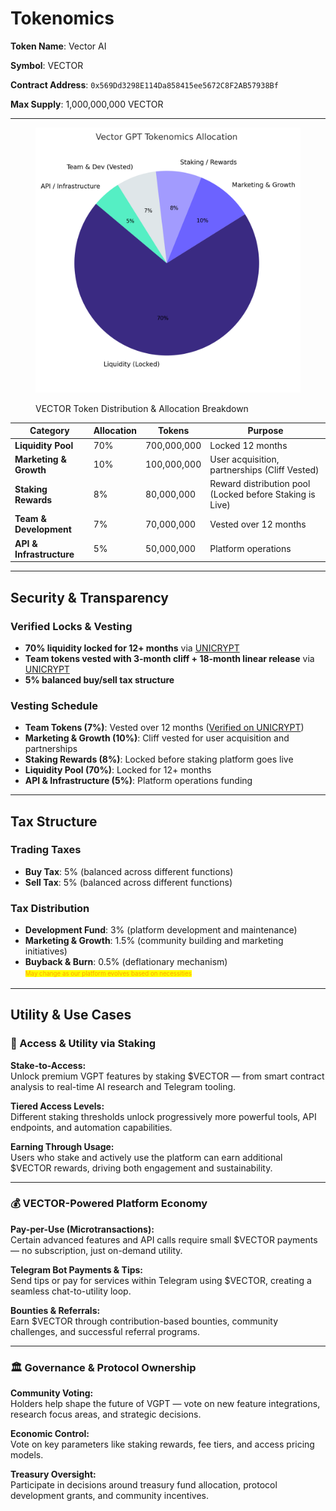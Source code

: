 # Tokenomics

**Token Name**: Vector AI

**Symbol**: VECTOR

**Contract Address**: `0x569Dd3298E114Da858415ee5672C8F2AB57938Bf`

**Max Supply**: 1,000,000,000 VECTOR

***



<figure><img src=".gitbook/assets/vector_gpt_tokenomics_pie.png" alt="VECTOR Token Allocation" width="563"><figcaption><p>VECTOR Token Distribution &#x26; Allocation Breakdown</p></figcaption></figure>

| Category                 | Allocation | Tokens      | Purpose                                                  |
| ------------------------ | ---------- | ----------- | -------------------------------------------------------- |
| **Liquidity Pool**       | 70%        | 700,000,000 | Locked 12 months                                         |
| **Marketing & Growth**   | 10%        | 100,000,000 | User acquisition, partnerships (Cliff Vested)            |
| **Staking Rewards**      | 8%         | 80,000,000  | Reward distribution pool (Locked before Staking is Live) |
| **Team & Development**   | 7%         | 70,000,000  | Vested over 12 months                                    |
| **API & Infrastructure** | 5%         | 50,000,000  | Platform operations                                      |

***

## Security & Transparency

### Verified Locks & Vesting

* **70% liquidity locked for 12+ months** via [UNICRYPT](https://app.uncx.network/lockers/univ2/chain/1/address/0x0a52a68f468719c8ab0bb1c083040c051480680e/lock/0x663a5c229c09b049e36dcc11a9b0d4a8eb9db2140x0a52a68f468719c8ab0bb1c083040c051480680e0)
* **Team tokens vested with 3-month cliff + 18-month linear release** via [UNICRYPT](https://app.uncx.network/lockers/token/chain/1/address/0x569dd3298e114da858415ee5672c8f2ab57938bf)
* **5% balanced buy/sell tax structure**

### Vesting Schedule

* **Team Tokens (7%)**: Vested over 12 months ([Verified on UNICRYPT](https://app.uncx.network/lockers/token/chain/1/address/0x569dd3298e114da858415ee5672c8f2ab57938bf))
* **Marketing & Growth (10%)**: Cliff vested for user acquisition and partnerships
* **Staking Rewards (8%)**: Locked before staking platform goes live
* **Liquidity Pool (70%)**: Locked for 12+ months
* **API & Infrastructure (5%)**: Platform operations funding



***

## Tax Structure

### Trading Taxes

* **Buy Tax**: 5% (balanced across different functions)
* **Sell Tax**: 5% (balanced across different functions)

### Tax Distribution

* **Development Fund**: 3% (platform development and maintenance)
* **Marketing & Growth**: 1.5% (community building and marketing initiatives)
* **Buyback & Burn**: 0.5% (deflationary mechanism)\
  <sup><sub><mark style="color:orange;">May change as our platform evolves based on necessities<mark style="color:orange;"><sub></sup>

***

## Utility & Use Cases

### 🔐 Access & Utility via Staking

**Stake-to-Access:**\
Unlock premium VGPT features by staking $VECTOR — from smart contract analysis to real-time AI research and Telegram tooling.

**Tiered Access Levels:**\
Different staking thresholds unlock progressively more powerful tools, API endpoints, and automation capabilities.

**Earning Through Usage:**\
Users who stake and actively use the platform can earn additional $VECTOR rewards, driving both engagement and sustainability.

***

### 💰 VECTOR-Powered Platform Economy

**Pay-per-Use (Microtransactions):**\
Certain advanced features and API calls require small $VECTOR payments — no subscription, just on-demand utility.

**Telegram Bot Payments & Tips:**\
Send tips or pay for services within Telegram using $VECTOR, creating a seamless chat-to-utility loop.

**Bounties & Referrals:**\
Earn $VECTOR through contribution-based bounties, community challenges, and successful referral programs.

***

### 🏛️ Governance & Protocol Ownership

**Community Voting:**\
Holders help shape the future of VGPT — vote on new feature integrations, research focus areas, and strategic decisions.

**Economic Control:**\
Vote on key parameters like staking rewards, fee tiers, and access pricing models.

**Treasury Oversight:**\
Participate in decisions around treasury fund allocation, protocol development grants, and community incentives.

